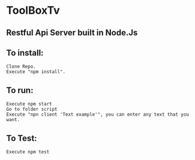 # ToolBoxTv

## Restful Api Server built in Node.Js

## To install:
```
Clone Repo.
Execute "npm install".
```
## To run:
```
Execute npm start
Go to folder script
Execute "npn client 'Text example'", you can enter any text that you want.
```

## To Test:
```
Execute npm test
```



